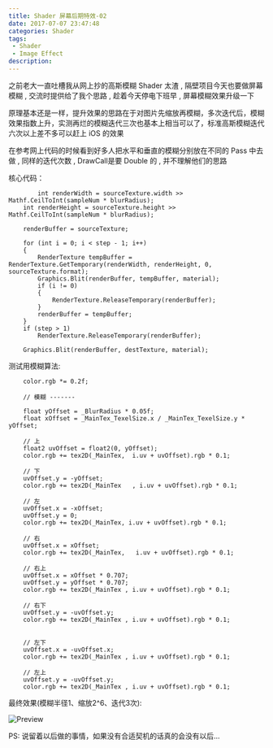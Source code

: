 ```yaml
---
title: Shader 屏幕后期特效-02
date: 2017-07-07 23:47:48
categories: Shader
tags: 
 - Shader
 - Image Effect
description:
---
```


之前老大一直吐槽我从网上抄的高斯模糊 Shader 太渣 , 隔壁项目今天也要做屏幕模糊 , 交流时提供给了我个思路 , 趁着今天停电下班早 , 屏幕模糊效果升级一下

<!--more-->

原理基本还是一样，提升效果的思路在于对图片先缩放再模糊，多次迭代后，模糊效果指数上升，实测再烂的模糊迭代三次也基本上相当可以了，标准高斯模糊迭代六次以上差不多可以赶上 iOS 的效果

在参考网上代码的时候看到好多人把水平和垂直的模糊分别放在不同的 Pass 中去做 , 同样的迭代次数 , DrawCall是要 Double 的 , 并不理解他们的思路

核心代码：


```CSharp
		int renderWidth = sourceTexture.width >> Mathf.CeilToInt(sampleNum * blurRadius);
    int renderHeight = sourceTexture.height >> Mathf.CeilToInt(sampleNum * blurRadius);

    renderBuffer = sourceTexture;

    for (int i = 0; i < step - 1; i++)
    {
        RenderTexture tempBuffer = RenderTexture.GetTemporary(renderWidth, renderHeight, 0, sourceTexture.format);
        Graphics.Blit(renderBuffer, tempBuffer, material);
        if (i != 0)
        {
            RenderTexture.ReleaseTemporary(renderBuffer);
        }
        renderBuffer = tempBuffer;
    }
    if (step > 1)
        RenderTexture.ReleaseTemporary(renderBuffer);

    Graphics.Blit(renderBuffer, destTexture, material);
```

测试用模糊算法:
```HLSL
	color.rgb *= 0.2f;

	// 模糊 -------

	float yOffset = _BlurRadius * 0.05f;
	float xOffset = _MainTex_TexelSize.x / _MainTex_TexelSize.y * yOffset;

	// 上
	float2 uvOffset = float2(0, yOffset);
	color.rgb += tex2D(_MainTex,  i.uv + uvOffset).rgb * 0.1;

	// 下
	uvOffset.y = -yOffset;
	color.rgb += tex2D(_MainTex   , i.uv + uvOffset).rgb * 0.1;

	// 左
	uvOffset.x = -xOffset;
	uvOffset.y = 0;
	color.rgb += tex2D(_MainTex, i.uv + uvOffset).rgb * 0.1;

	// 右
	uvOffset.x = xOffset;
	color.rgb += tex2D(_MainTex,   i.uv + uvOffset).rgb * 0.1;

	// 右上
	uvOffset.x = xOffset * 0.707;
	uvOffset.y = yOffset * 0.707;
	color.rgb += tex2D(_MainTex , i.uv + uvOffset).rgb * 0.1;

	// 右下
	uvOffset.y = -uvOffset.y;
	color.rgb += tex2D(_MainTex , i.uv + uvOffset).rgb * 0.1;


	// 左下
	uvOffset.x = -uvOffset.x;
	color.rgb += tex2D(_MainTex , i.uv + uvOffset).rgb * 0.1;

	// 左上
	uvOffset.y = -uvOffset.y;
	color.rgb += tex2D(_MainTex , i.uv + uvOffset).rgb * 0.1;
```

最终效果(模糊半径1、缩放2^6、迭代3次):

![Preview](Shader_Blur_2.jpg)

PS: 说留着以后做的事情，如果没有合适契机的话真的会没有以后...
 